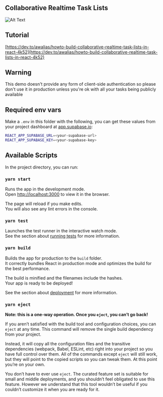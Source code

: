 ## Collaborative Realtime Task Lists

![Alt Text](https://dev-to-uploads.s3.amazonaws.com/i/n48hnd9zl78a0uq68xak.png)

## Tutorial

[https://dev.to/awalias/howto-build-collaborative-realtime-task-lists-in-react-4k52](https://dev.to/awalias/howto-build-collaborative-realtime-task-lists-in-react-4k52)

## Warning

This demo doesn't provide any form of client-side authentication so please don't use it in
production unless you're ok with all your tasks being publicly available

## Required env vars

Make a `.env` in this folder with the following, 
you can get these values from your project dashboard at [app.supabase.io](app.supabase.io):

```bash
REACT_APP_SUPABASE_URL=<your-supabase-url>
REACT_APP_SUPABASE_KEY=<your-supabase-key>
```

## Available Scripts

In the project directory, you can run:

### `yarn start`

Runs the app in the development mode.<br />
Open [http://localhost:3000](http://localhost:3000) to view it in the browser.

The page will reload if you make edits.<br />
You will also see any lint errors in the console.

### `yarn test`

Launches the test runner in the interactive watch mode.<br />
See the section about [running tests](https://facebook.github.io/create-react-app/docs/running-tests) for more information.

### `yarn build`

Builds the app for production to the `build` folder.<br />
It correctly bundles React in production mode and optimizes the build for the best performance.

The build is minified and the filenames include the hashes.<br />
Your app is ready to be deployed!

See the section about [deployment](https://facebook.github.io/create-react-app/docs/deployment) for more information.

### `yarn eject`

**Note: this is a one-way operation. Once you `eject`, you can’t go back!**

If you aren’t satisfied with the build tool and configuration choices, you can `eject` at any time. This command will remove the single build dependency from your project.

Instead, it will copy all the configuration files and the transitive dependencies (webpack, Babel, ESLint, etc) right into your project so you have full control over them. All of the commands except `eject` will still work, but they will point to the copied scripts so you can tweak them. At this point you’re on your own.

You don’t have to ever use `eject`. The curated feature set is suitable for small and middle deployments, and you shouldn’t feel obligated to use this feature. However we understand that this tool wouldn’t be useful if you couldn’t customize it when you are ready for it.
